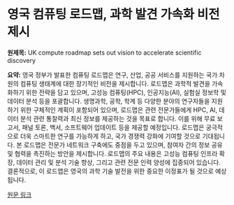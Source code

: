 # 영국 컴퓨팅 로드맵, 과학 발견 가속화 비전 제시

**원제목:** UK compute roadmap sets out vision to accelerate scientific discovery

**요약:** 영국 정부가 발표한 컴퓨팅 로드맵은 연구, 산업, 공공 서비스를 지원하는 국가 차원의 컴퓨팅 생태계에 대한 장기적인 비전을 제시합니다.  로드맵은 과학적 발견을 가속화하기 위한 전략을 담고 있으며, 고성능 컴퓨팅(HPC), 인공지능(AI), 실험실 정보학 및 데이터 분석 등을 포괄합니다.  생명과학, 공학, 학계 등 다양한 분야의 연구자들을 지원하기 위한 구체적인 계획이 포함되어 있으며,  로드맵은 관련 전문가들에게 HPC, AI, 데이터 분석 관련 통찰력과 최신 정보를 제공하는 것을 목표로 합니다.  이를 위해 무료 보고서, 패널 토론, 백서, 소프트웨어 업데이트 등을 제공할 예정입니다.  로드맵은 궁극적으로 더욱 스마트한 연구를 가능하게 하고, 국가 경쟁력 강화에 기여할 것으로 기대됩니다.  본 로드맵은  전문가 네트워크 구축에도 중점을 두고 있으며,  참여자 간의 정보 공유 및 협력을 촉진하는 방안을 제시합니다.  로드맵의 주요 내용은  고성능 컴퓨팅 인프라 확장, 데이터 관리 및 분석 기술 향상, 그리고 관련 전문 인력 양성에 집중되어 있습니다.  결론적으로, 이 로드맵은 영국의 과학 기술 발전을 위한 중요한 이정표가 될 것으로 예상됩니다.

[원문 링크](https://www.scientific-computing.com/article/uk-compute-roadmap-sets-out-vision-accelerate-scientific-discovery)

